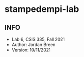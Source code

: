 # stampedempi-lab
## INFO
* Lab 6, CSIS 335, Fall 2021
* Author: Jordan Breen 
* Version: 10/11/2021